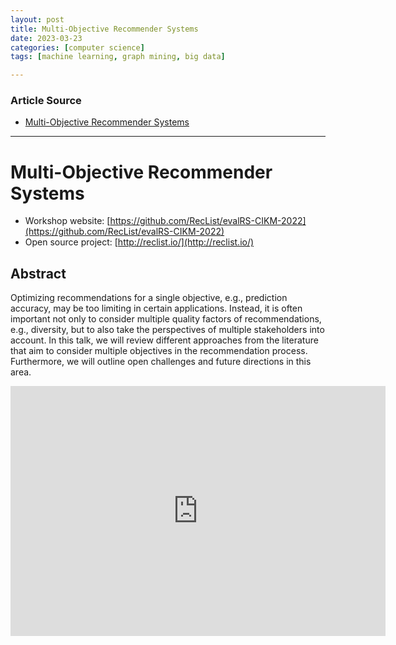```yaml
---
layout: post
title: Multi-Objective Recommender Systems  
date: 2023-03-23
categories: [computer science]
tags: [machine learning, graph mining, big data]

---
```


### Article Source

* [Multi-Objective Recommender Systems](https://www.youtube.com/watch?v=VwFXQEv1kDM)


---

# Multi-Objective Recommender Systems

* Workshop website: [https://github.com/RecList/evalRS-CIKM-2022](https://github.com/RecList/evalRS-CIKM-2022)
* Open source project: [http://reclist.io/](http://reclist.io/)

## Abstract
Optimizing recommendations for a single objective, e.g., prediction accuracy, may be too limiting in certain applications. Instead, it is often important not only to consider multiple quality factors of recommendations, e.g., diversity, but to also take the perspectives of multiple stakeholders into account. In this talk, we will review different approaches from the literature that aim to consider multiple objectives in the recommendation process. Furthermore, we will outline open challenges and future directions in this area.


<iframe width="600" height="400" src="https://www.youtube.com/embed/VwFXQEv1kDM" title="YouTube video player" frameborder="0" allow="accelerometer; autoplay; clipboard-write; encrypted-media; gyroscope; picture-in-picture; web-share" allowfullscreen></iframe>

